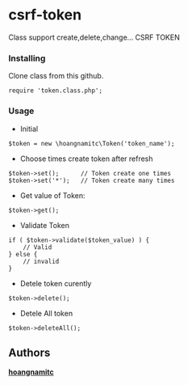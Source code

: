 # csrf-token
Class support create,delete,change... CSRF TOKEN

### Installing

Clone class from this github.

```
require 'token.class.php';
```

### Usage

- Initial
```
$token = new \hoangnamitc\Token('token_name');
```

- Choose times create token after refresh
```
$token->set();      // Token create one times
$token->set('*');   // Token create many times
```

- Get value of Token:
```
$token->get();
```

- Validate Token
```
if ( $token->validate($token_value) ) {
    // Valid
} else {
    // invalid
}
```

- Detele token curently
```
$token->delete();
```

- Detele All token
```
$token->deleteAll();
```


## Authors

**[hoangnamitc](https://github.com/hoangnamitc/csrf-token)**